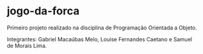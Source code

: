 # jogo-da-forca
 Primeiro projeto realizado na disciplina de Programação Orientada a Objeto. 
 
 Integrantes: Gabriel Macaúbas Melo, Louise Fernandes Caetano e Samuel de Morais Lima.
